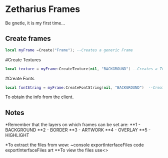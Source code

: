 Zetharius Frames
====================

Be gnetle, it is my first time...

## Create frames
```lua
local myFrame =Create("Frame"); --Creates a generic Frame
```

#Create Textures
```lua
local texture = myFrame:CreateTexture(nil, "BACKGROUND") --Creates a Texture ofr the Frame
```

#Create Fonts
```lua
local fontString = myFrame:CreateFontString(nil, "BACKGROUND")  --Creates a font String for the Frame
```

To obtain the info from the client.

## Notes 

*Remember that the layers on which frames can be set are:
		**1 - BACKGROUND
		**2 - BORDER
		**3 - ARTWORK
		**4 - OVERLAY
		**5 - HIGHLIGHT

*To extract the files from wow:
~console
exportInterfaceFiles code
exportInterfaceFiles art
**To view the files use<<BLP converter from wowinterface>>

